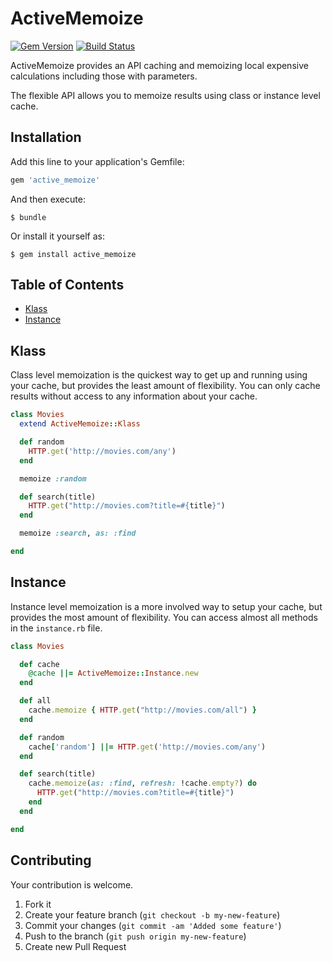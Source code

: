 # ActiveMemoize

[![Gem Version](https://badge.fury.io/rb/active_memoize.svg)](http://badge.fury.io/rb/active_memoize)
[![Build Status](https://travis-ci.org/drexed/active_memoize.svg?branch=master)](https://travis-ci.org/drexed/active_memoize)

ActiveMemoize provides an API caching and memoizing local
expensive calculations including those with parameters.

The flexible API allows you to memoize results using class
or instance level cache.

## Installation

Add this line to your application's Gemfile:

```ruby
gem 'active_memoize'
```

And then execute:

    $ bundle

Or install it yourself as:

    $ gem install active_memoize

## Table of Contents

* [Klass](#klass)
* [Instance](#instance)

## Klass

Class level memoization is the quickest way to get up and running using your cache, but provides the least amount of flexibility. You can only cache results
without access to any information about your cache.

```ruby
class Movies
  extend ActiveMemoize::Klass

  def random
    HTTP.get('http://movies.com/any')
  end

  memoize :random

  def search(title)
    HTTP.get("http://movies.com?title=#{title}")
  end

  memoize :search, as: :find

end
```

## Instance

Instance level memoization is a more involved way to setup your cache, but provides the most amount of flexibility. You can access almost all methods
in the `instance.rb` file.

```ruby
class Movies

  def cache
    @cache ||= ActiveMemoize::Instance.new
  end

  def all
    cache.memoize { HTTP.get("http://movies.com/all") }
  end

  def random
    cache['random'] ||= HTTP.get('http://movies.com/any')
  end

  def search(title)
    cache.memoize(as: :find, refresh: !cache.empty?) do
      HTTP.get("http://movies.com?title=#{title}")
    end
  end

end
```

## Contributing

Your contribution is welcome.

1. Fork it
2. Create your feature branch (`git checkout -b my-new-feature`)
3. Commit your changes (`git commit -am 'Added some feature'`)
4. Push to the branch (`git push origin my-new-feature`)
5. Create new Pull Request
